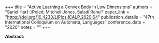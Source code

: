 +++
title = "Active Learning a Convex Body in Low Dimensions"
authors = "Sariel Har{-}Peled, Mitchell Jones, Saladi Rahul"
paper_link = "https://doi.org/10.4230/LIPIcs.ICALP.2020.64"
publication_details = "47th International Colloquium on Automata,  Languages"
conference_date = "2020"
notes = ""
+++

<b>Abstract:</b>
